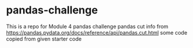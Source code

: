 # pandas-challenge
This is a repo for Module 4 pandas challenge
pandas cut info from https://pandas.pydata.org/docs/reference/api/pandas.cut.html
some code copied from given starter code